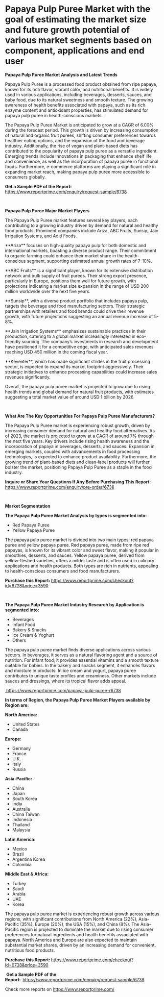 <p><h1>Papaya Pulp Puree Market with the goal of estimating the market size and future growth potential of various market segments based on component, applications and end user</h1></p><p><strong>Papaya Pulp Puree Market Analysis and Latest Trends</strong></p>
<p><p>Papaya Pulp Puree is a processed food product obtained from ripe papaya, known for its rich flavor, vibrant color, and nutritional benefits. It is widely used in various applications, including beverages, desserts, sauces, and baby food, due to its natural sweetness and smooth texture. The growing awareness of health benefits associated with papaya, such as its rich enzyme content and antioxidant properties, has stimulated demand for papaya pulp puree in health-conscious markets.</p><p>The Papaya Pulp Puree Market is anticipated to grow at a CAGR of 6.00% during the forecast period. This growth is driven by increasing consumption of natural and organic fruit purees, shifting consumer preferences towards healthier eating options, and the expansion of the food and beverage industry. Additionally, the rise of vegan and plant-based diets has contributed to the popularity of papaya pulp puree as a versatile ingredient. Emerging trends include innovations in packaging that enhance shelf life and convenience, as well as the incorporation of papaya puree in functional foods. Furthermore, e-commerce platforms are playing a significant role in expanding market reach, making papaya pulp puree more accessible to consumers globally.</p></p>
<p><strong>Get a Sample PDF of the Report:&nbsp;</strong> <a href="https://www.reportprime.com/enquiry/request-sample/6738?utm_campaign=3184&utm_medium=2&utm_source=Github&utm_content=ia&utm_term=19032025&utm_id=papaya-pulp-puree">https://www.reportprime.com/enquiry/request-sample/6738</a></p>
<p>&nbsp;</p>
<p><strong>Papaya Pulp Puree Major Market Players</strong></p>
<p><p>The Papaya Pulp Puree market features several key players, each contributing to a growing industry driven by demand for natural and healthy food products. Prominent companies include Ariza, ABC Fruits, Sunsip, Jain Irrigation Systems, and Aditi Foods. </p><p>**Ariza** focuses on high-quality papaya pulp for both domestic and international markets, boasting a diverse product range. Their commitment to organic farming could enhance their market share in the health-conscious segment, supporting estimated annual growth rates of 7-10%.</p><p>**ABC Fruits** is a significant player, known for its extensive distribution network and bulk supply of fruit purees. Their strong export presence, particularly in Europe, positions them well for future growth, with projections indicating a market size expansion in the range of USD 200 million worldwide over the next five years.</p><p>**Sunsip**, with a diverse product portfolio that includes papaya pulp, targets the beverage and food manufacturing sectors. Their strategic partnerships with retailers and food brands could drive their revenue growth, with future projections suggesting an annual revenue increase of 5-8%.</p><p>**Jain Irrigation Systems** emphasizes sustainable practices in their production, catering to a global market increasingly interested in eco-friendly sourcing. The company’s investments in research and development have positioned it for a competitive edge, with anticipated sales revenues reaching USD 450 million in the coming fiscal year.</p><p>**Keventer**, which has made significant strides in the fruit processing sector, is expected to expand its market footprint aggressively. Their strategic initiatives to enhance processing capabilities could increase sales revenues significantly.</p><p>Overall, the papaya pulp puree market is projected to grow due to rising health trends and global demand for natural fruit products, with estimates suggesting a total market value of around USD 1 billion by 2026.</p></p>
<p>&nbsp;</p>
<p><strong>What Are The Key Opportunities For Papaya Pulp Puree Manufacturers?</strong></p>
<p><p>The Papaya Pulp Puree market is experiencing robust growth, driven by increasing consumer demand for natural and healthy food alternatives. As of 2023, the market is projected to grow at a CAGR of around 7% through the next five years. Key drivers include rising health awareness and the incorporation of papaya in beverages, desserts, and sauces. Expansion in emerging markets, coupled with advancements in food processing technologies, is expected to enhance product availability. Furthermore, the growing trend of plant-based diets and clean-label products will further bolster the market, positioning Papaya Pulp Puree as a staple in the food industry.</p></p>
<p><strong>Inquire or Share Your Questions If Any Before Purchasing This Report:</strong> <a href="https://www.reportprime.com/enquiry/pre-order/6738?utm_campaign=3184&utm_medium=2&utm_source=Github&utm_content=ia&utm_term=19032025&utm_id=papaya-pulp-puree">https://www.reportprime.com/enquiry/pre-order/6738</a></p>
<p>&nbsp;</p>
<p><strong>Market Segmentation</strong></p>
<p><strong>The Papaya Pulp Puree Market Analysis by types is segmented into:</strong></p>
<p><ul><li>Red Papaya Puree</li><li>Yellow Papaya Puree</li></ul></p>
<p><p>The papaya pulp puree market is divided into two main types: red papaya puree and yellow papaya puree. Red papaya puree, made from ripe red papayas, is known for its vibrant color and sweet flavor, making it popular in smoothies, desserts, and sauces. Yellow papaya puree, derived from yellow-fleshed varieties, offers a milder taste and is often used in culinary applications and health products. Both types are rich in nutrients, appealing to health-conscious consumers and food manufacturers.</p></p>
<p><strong>Purchase this Report:&nbsp;</strong><a href="https://www.reportprime.com/checkout?id=6738&price=3590&utm_campaign=3184&utm_medium=2&utm_source=Github&utm_content=ia&utm_term=19032025&utm_id=papaya-pulp-puree">https://www.reportprime.com/checkout?id=6738&price=3590</a></p>
<p>&nbsp;</p>
<p><strong>The Papaya Pulp Puree Market Industry Research by Application is segmented into:</strong></p>
<p><ul><li>Beverages</li><li>Infant Food</li><li>Bakery & Snacks</li><li>Ice Cream & Yoghurt</li><li>Others</li></ul></p>
<p><p>The papaya pulp puree market finds diverse applications across various sectors. In beverages, it serves as a natural flavoring agent and a source of nutrition. For infant food, it provides essential vitamins and a smooth texture suitable for babies. In the bakery and snacks segment, it enhances flavors and moisture in products. In ice cream and yogurt, papaya puree contributes to unique taste profiles and creaminess. Other markets include sauces and dressings, where its tropical flavor adds appeal.</p></p>
<p><a href="https://www.reportprime.com/papaya-pulp-puree-r6738?utm_campaign=3184&utm_medium=2&utm_source=Github&utm_content=ia&utm_term=19032025&utm_id=papaya-pulp-puree">&nbsp;https://www.reportprime.com/papaya-pulp-puree-r6738</a></p>
<p><strong>In terms of Region, the Papaya Pulp Puree Market Players available by Region are:</strong></p>
<p>
    <p> <strong> North America: </strong>
        <ul>
            <li>United States</li>
            <li>Canada</li>
        </ul>
        </p> 
    <p> <strong> Europe: </strong>
        <ul>
            <li>Germany</li>
            <li>France</li>
            <li>U.K.</li>
            <li>Italy</li>
            <li>Russia</li>
        </ul>
        </p> 
    <p> <strong> Asia-Pacific: </strong>
        <ul>
            <li>China</li>
            <li>Japan</li>
            <li>South Korea</li>
            <li>India</li>
            <li>Australia</li>
            <li>China Taiwan</li>
            <li>Indonesia</li>
            <li>Thailand</li>
            <li>Malaysia</li>
        </ul>
        </p> 
    <p> <strong> Latin America: </strong>
        <ul>
            <li>Mexico</li>
            <li>Brazil</li>
            <li>Argentina Korea</li>
            <li>Colombia</li>
        </ul>
        </p> 
    <p> <strong> Middle East & Africa: </strong>
        <ul>
            <li>Turkey</li>
            <li>Saudi</li>
            <li>Arabia</li>
            <li>UAE</li>
            <li>Korea</li>
        </ul>
    </p>
    </p>
<p><p>The papaya pulp puree market is experiencing robust growth across various regions, with significant contributions from North America (22%), Asia-Pacific (35%), Europe (20%), the USA (15%), and China (8%). The Asia-Pacific region is projected to dominate the market due to rising consumer preferences for natural ingredients and health benefits associated with papaya. North America and Europe are also expected to maintain substantial market shares, driven by an increasing demand for convenient, nutritious food products.</p></p>
<p><strong>Purchase this Report: </strong><a href="https://www.reportprime.com/checkout?id=6738&price=3590&utm_campaign=3184&utm_medium=2&utm_source=Github&utm_content=ia&utm_term=19032025&utm_id=papaya-pulp-puree">https://www.reportprime.com/checkout?id=6738&price=3590</a></p>
<p>&nbsp;<strong>Get a Sample PDF of the Report:&nbsp;&nbsp;</strong><a href="https://www.reportprime.com/enquiry/request-sample/6738?utm_campaign=3184&utm_medium=2&utm_source=Github&utm_content=ia&utm_term=19032025&utm_id=papaya-pulp-puree">https://www.reportprime.com/enquiry/request-sample/6738</a></p>
<p><strong></strong></p>
<p>Check more reports on <a href="https://www.reportprime.com/?utm_campaign=3184&utm_medium=2&utm_source=Github&utm_content=ia&utm_term=19032025&utm_id=papaya-pulp-puree">https://www.reportprime.com/</a></p>